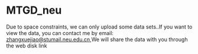 # MTGD_neu
Due to space constraints, we can only upload some data sets..If you want to view the data, you can contact me by email: zhangxuejiao@stumail.neu.edu.cn,We will share the data with you through the web disk link
